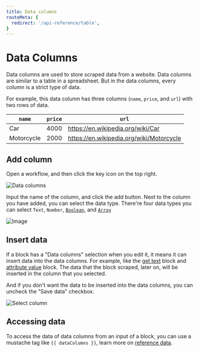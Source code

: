 ```yaml
---
title: Data columns
routeMeta: {
  redirect: '/api-reference/table',
}
---
```


# Data Columns

Data columns are used to store scraped data from a website. Data columns are similar to a table in a spreadsheet. But in the data columns, every column is a strict type of data.

For example, this data column has three columns (`name`, `price`, and `url`) with two rows of data.

| `name` | `price` | `url` |
| --- | --- | --- |
| Car | 4000 | https://en.wikipedia.org/wiki/Car |
| Motorcycle | 2000 | https://en.wikipedia.org/wiki/Motorcycle |

## Add column

Open a workflow, and then click the key icon on the top right.

![Data columns](https://res.cloudinary.com/chat-story/image/upload/v1637497865/automa/data-columns_gemxoz.png)

Input the name of the column, and click the add button. Next to the column you have added, you can select the data type. There're four data types you can select `Text`, `Number`, [`Boolean`](https://en.wikipedia.org/wiki/Boolean_data_type), and [`Array`](https://en.wikipedia.org/wiki/Array_data_type)

![Image](https://res.cloudinary.com/chat-story/image/upload/v1637499060/automa/data-columns-modal_n8ncjs.png)

## Insert data

If a block has a "Data columns" selection when you edit it, it means it can insert data into the data columns. For example, like the [get text](/blocks/get-text) block and [attribute value](/blocks/attribute-value) block. The data that the block scraped, later on, will be inserted in the column that you selected.

And if you don't want the data to be inserted into the data columns, you can uncheck the "Save data" checkbox.

![Select column](https://res.cloudinary.com/chat-story/image/upload/v1637668494/automa/data-columns-save-data_skd3yk.png)

## Accessing data

To access the data of data columns from an input of a block, you can use a mustache tag like <code v-pre>{{ dataColumns }}</code>, learn more on [reference data](/api-reference/reference-data.md).
